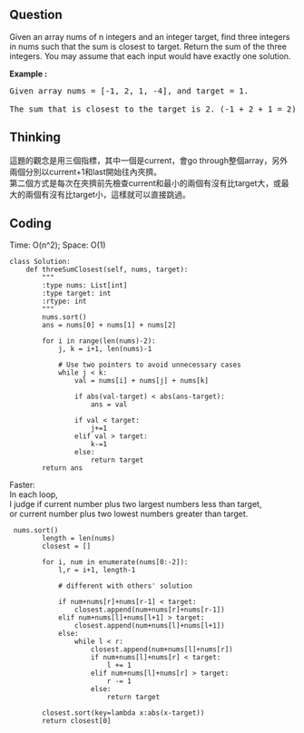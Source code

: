 ## Question
Given an array nums of n integers and an integer target, find three integers in nums such that the sum is closest to target. Return the sum of the three integers. You may assume that each input would have exactly one solution.

**Example :**   
<pre>
Given array nums = [-1, 2, 1, -4], and target = 1.

The sum that is closest to the target is 2. (-1 + 2 + 1 = 2).
</pre>

## Thinking
這題的觀念是用三個指標，其中一個是current，會go through整個array，另外兩個分別以current+1和last開始往內夾擠。<br>
第二個方式是每次在夾擠前先檢查current和最小的兩個有沒有比target大，或最大的兩個有沒有比target小，這樣就可以直接跳過。

## Coding
Time: O(n^2);
Space: O(1)
```python3
class Solution:
    def threeSumClosest(self, nums, target):
        """
        :type nums: List[int]
        :type target: int
        :rtype: int
        """
        nums.sort()
        ans = nums[0] + nums[1] + nums[2]
        
        for i in range(len(nums)-2):
            j, k = i+1, len(nums)-1
            
            # Use two pointers to avoid unnecessary cases
            while j < k:
                val = nums[i] + nums[j] + nums[k] 
                
                if abs(val-target) < abs(ans-target):
                    ans = val
                
                if val < target:
                    j+=1
                elif val > target:
                    k-=1
                else:
                    return target
        return ans
```

Faster:<br>
In each loop,<br>
I judge if current number plus two largest numbers less than target,<br>
or current number plus two lowest numbers greater than target.
```python3
 nums.sort()
        length = len(nums)
        closest = []
        
        for i, num in enumerate(nums[0:-2]):
            l,r = i+1, length-1
						
            # different with others' solution
						
            if num+nums[r]+nums[r-1] < target:
                closest.append(num+nums[r]+nums[r-1])
            elif num+nums[l]+nums[l+1] > target:
                closest.append(num+nums[l]+nums[l+1])
            else:
                while l < r:
                    closest.append(num+nums[l]+nums[r])
                    if num+nums[l]+nums[r] < target:
                        l += 1
                    elif num+nums[l]+nums[r] > target:
                        r -= 1
                    else:
                        return target
                    
        closest.sort(key=lambda x:abs(x-target))
        return closest[0]
```
